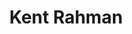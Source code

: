 ---
layout      : member
bodyid      : "members"
bodyclass   : "content"

title       : "Kent Rahman"
photo       : "kent.jpg"
description : "Founder"
quote       : 

links:
 - url      : "https://twitter.com/kenterr"
   icon     : "fa-twitter"
 - url      : "https://www.linkedin.com/pub/kent-rahman"
   icon     : "fa-linkedin-square"

interviewed :
---